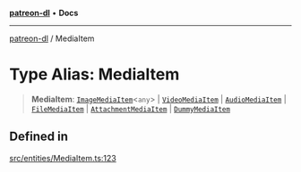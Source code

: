 [**patreon-dl**](../README.md) • **Docs**

***

[patreon-dl](../README.md) / MediaItem

# Type Alias: MediaItem

> **MediaItem**: [`ImageMediaItem`](ImageMediaItem.md)\<`any`\> \| [`VideoMediaItem`](../interfaces/VideoMediaItem.md) \| [`AudioMediaItem`](../interfaces/AudioMediaItem.md) \| [`FileMediaItem`](../interfaces/FileMediaItem.md) \| [`AttachmentMediaItem`](../interfaces/AttachmentMediaItem.md) \| [`DummyMediaItem`](../interfaces/DummyMediaItem.md)

## Defined in

[src/entities/MediaItem.ts:123](https://github.com/patrickkfkan/patreon-dl/blob/7c1cd2021db5cdb3733758940f1bc6aab660b08d/src/entities/MediaItem.ts#L123)
